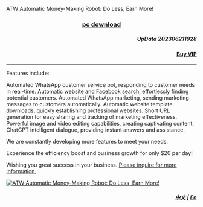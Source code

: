 ATW Automatic Money-Making Robot: Do Less, Earn More!


### <p align='center'>[pc download](https://mega.nz/file/hJgkhBwD#SVsG2FgfMZ--TPg0Vo3PO4joIpgyFOlTH2WizqWmzsw)</p>

##### <p align='right'>UpData 202306211928 </p>
#### <p align='right'>[Buy VIP](https://wa.me/85298672794?text=ATW_get_VIP)</p>


---

Features include:

Automated WhatsApp customer service bot, responding to customer needs in real-time. Automatic website and Facebook search, effortlessly finding potential customers. Automated WhatsApp marketing, sending marketing messages to customers automatically. Automatic website template downloads, quickly establishing professional websites. Short URL generation for easy sharing and tracking of marketing effectiveness. Powerful image and video editing capabilities, creating captivating content. ChatGPT intelligent dialogue, providing instant answers and assistance.

We are constantly developing more features to meet your needs.

Experience the efficiency boost and business growth for only $20 per day!

Wishing you great success in your business. [Please inquire for more information.](https://wa.me/85298672794?text=ATW_Automatic_Money_Making_information)

[![ATW Automatic Money-Making Robot: Do Less, Earn More!](https://assets.bizclikmedia.net/668/a988fae0899ef722105f773dbb2c077f:f225ccb80cadd67a3536890e199615e5/gettyimages-920743046-jpeg)](https://youtu.be/0ciZeEEKHjU)


##### <p align='right'> [中文](https://github.com/98672794/ATW/blob/main/README.md) | [En](https://github.com/98672794/ATW/blob/main/README_En.md) </p>

